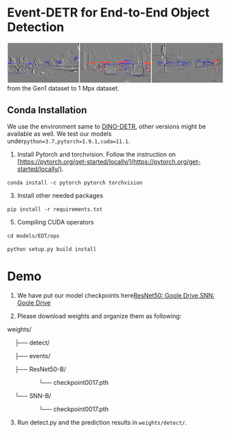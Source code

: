 # Event-DETR for End-to-End Object Detection
![image](fig/gen4.png)
from the Gen1 dataset to 1 Mpx dataset.

## Conda Installation
We use the environment same to [DINO-DETR](https://github.com/IDEA-Research/DINO), other versions might be available as well.  We test our models under`python=3.7,pytorch=1.9.1,cuda=11.1`. 

1.  Install Pytorch and torchvision.
Follow the instruction on  [https://pytorch.org/get-started/locally/](https://pytorch.org/get-started/locally/).

`conda install -c pytorch pytorch torchvision`

3.   Install other needed packages
   
`pip install -r requirements.txt`

5.  Compiling CUDA operators
   
`cd models/EDT/ops`

`python setup.py build install`

# Demo
1. We have put our model checkpoints here[ResNet50: Goole Drive](https://drive.google.com/drive/folders/17XfzuNohhhjL6ZMfMy_WXA168xKTc0Ud?usp=drive_link),[SNN: Goole Drive](https://drive.google.com/drive/folders/12pt8sHhQyCwB5e37RbOgBfTksF69v35l?usp=drive_link)

2. Please download weights and organize them as following:

weights/

&emsp;  ├── detect/

&emsp;  ├── events/

&emsp;  ├── ResNet50-B/

&emsp;&emsp;&emsp; &emsp;&emsp;└── checkpoint0017.pth

&emsp;  └── SNN-B/

&emsp;&emsp;&emsp;&emsp;&emsp; └── checkpoint0017.pth

3.  Run detect.py and the prediction results in `weights/detect/`.
